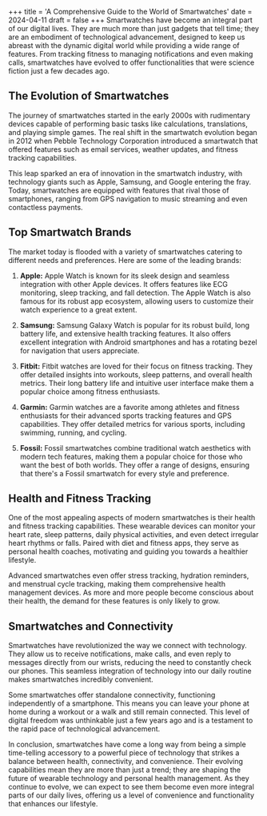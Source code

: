 +++
title = 'A Comprehensive Guide to the World of Smartwatches'
date = 2024-04-11
draft = false
+++
Smartwatches have become an integral part of our digital lives. They are much more than just gadgets that tell time; they are an embodiment of technological advancement, designed to keep us abreast with the dynamic digital world while providing a wide range of features. From tracking fitness to managing notifications and even making calls, smartwatches have evolved to offer functionalities that were science fiction just a few decades ago.

## The Evolution of Smartwatches

The journey of smartwatches started in the early 2000s with rudimentary devices capable of performing basic tasks like calculations, translations, and playing simple games. The real shift in the smartwatch evolution began in 2012 when Pebble Technology Corporation introduced a smartwatch that offered features such as email services, weather updates, and fitness tracking capabilities.

This leap sparked an era of innovation in the smartwatch industry, with technology giants such as Apple, Samsung, and Google entering the fray. Today, smartwatches are equipped with features that rival those of smartphones, ranging from GPS navigation to music streaming and even contactless payments.

## Top Smartwatch Brands

The market today is flooded with a variety of smartwatches catering to different needs and preferences. Here are some of the leading brands:

1. **Apple:** Apple Watch is known for its sleek design and seamless integration with other Apple devices. It offers features like ECG monitoring, sleep tracking, and fall detection. The Apple Watch is also famous for its robust app ecosystem, allowing users to customize their watch experience to a great extent.

2. **Samsung:** Samsung Galaxy Watch is popular for its robust build, long battery life, and extensive health tracking features. It also offers excellent integration with Android smartphones and has a rotating bezel for navigation that users appreciate.

3. **Fitbit:** Fitbit watches are loved for their focus on fitness tracking. They offer detailed insights into workouts, sleep patterns, and overall health metrics. Their long battery life and intuitive user interface make them a popular choice among fitness enthusiasts.

4. **Garmin:** Garmin watches are a favorite among athletes and fitness enthusiasts for their advanced sports tracking features and GPS capabilities. They offer detailed metrics for various sports, including swimming, running, and cycling.

5. **Fossil:** Fossil smartwatches combine traditional watch aesthetics with modern tech features, making them a popular choice for those who want the best of both worlds. They offer a range of designs, ensuring that there's a Fossil smartwatch for every style and preference.

## Health and Fitness Tracking

One of the most appealing aspects of modern smartwatches is their health and fitness tracking capabilities. These wearable devices can monitor your heart rate, sleep patterns, daily physical activities, and even detect irregular heart rhythms or falls. Paired with diet and fitness apps, they serve as personal health coaches, motivating and guiding you towards a healthier lifestyle.

Advanced smartwatches even offer stress tracking, hydration reminders, and menstrual cycle tracking, making them comprehensive health management devices. As more and more people become conscious about their health, the demand for these features is only likely to grow.

## Smartwatches and Connectivity

Smartwatches have revolutionized the way we connect with technology. They allow us to receive notifications, make calls, and even reply to messages directly from our wrists, reducing the need to constantly check our phones. This seamless integration of technology into our daily routine makes smartwatches incredibly convenient.

Some smartwatches offer standalone connectivity, functioning independently of a smartphone. This means you can leave your phone at home during a workout or a walk and still remain connected. This level of digital freedom was unthinkable just a few years ago and is a testament to the rapid pace of technological advancement.


In conclusion, smartwatches have come a long way from being a simple time-telling accessory to a powerful piece of technology that strikes a balance between health, connectivity, and convenience. Their evolving capabilities mean they are more than just a trend; they are shaping the future of wearable technology and personal health management. As they continue to evolve, we can expect to see them become even more integral parts of our daily lives, offering us a level of convenience and functionality that enhances our lifestyle.
